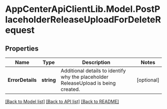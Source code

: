 # AppCenterApiClientLib.Model.PostPlaceholderReleaseUploadForDeleteRequest
## Properties

Name | Type | Description | Notes
------------ | ------------- | ------------- | -------------
**ErrorDetails** | **string** | Additional details to identify why the placeholder ReleaseUpload is being created. | [optional] 

[[Back to Model list]](../README.md#documentation-for-models) [[Back to API list]](../README.md#documentation-for-api-endpoints) [[Back to README]](../README.md)

